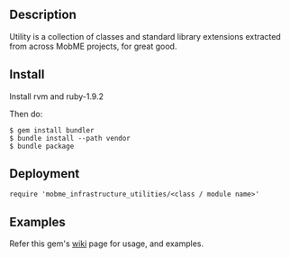 ## Description

Utility is a collection of classes and standard library extensions extracted from across MobME projects, for great good.

## Install

Install rvm and ruby-1.9.2

Then do:

    $ gem install bundler
    $ bundle install --path vendor
    $ bundle package

## Deployment

    require 'mobme_infrastructure_utilities/<class / module name>'

## Examples

  Refer this gem's [wiki](http://wiki.mobme.in/doku.php?id=mobme-infrastructure-utilities) page for usage, and examples.

